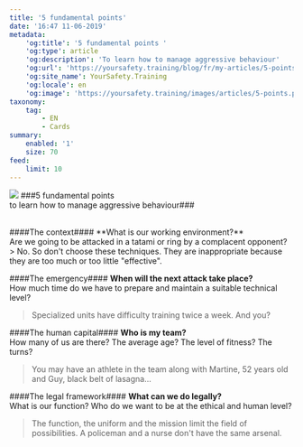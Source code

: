 ```yaml
---
title: '5 fundamental points'
date: '16:47 11-06-2019'
metadata:
    'og:title': '5 fundamental points '
    'og:type': article
    'og:description': 'To learn how to manage aggressive behaviour'
    'og:url': 'https://yoursafety.training/blog/fr/my-articles/5-points-a-verifier'
    'og:site_name': YourSafety.Training
    'og:locale': en
    'og:image': 'https://yoursafety.training/images/articles/5-points.png'
taxonomy:
    tag:
        - EN
        - Cards
summary:
    enabled: '1'
    size: 70
feed:
    limit: 10
---
```


![](http://yoursafety.training/images/articles/5-points.png)
###5 fundamental points<br> to learn how to manage aggressive behaviour###

<br>
####The context####
**What is our working environment?**<br>
Are we going to be attacked in a tatami or ring by a complacent opponent?
> No. So don't choose these techniques. They are inappropriate because they are too much or too little "effective".

####The emergency####
**When will the next attack take place?**<br>
How much time do we have to prepare and maintain a suitable technical level?
> Specialized units have difficulty training twice a week. And you?

####The human capital####
**Who is my team?**<br>
How many of us are there? The average age? The level of fitness? The turns?
> You may have an athlete in the team along with Martine, 52 years old and Guy, black belt of lasagna...

####The legal framework####
**What can we do legally?**<br>
What is our function? Who do we want to be at the ethical and human level?
> The function, the uniform and the mission limit the field of possibilities. A policeman and a nurse don't have the same arsenal.
